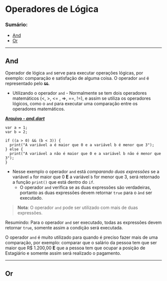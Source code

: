 # Operadores de Lógica

### Sumário:

- [And](#and)
- [Or](#or)

---

## And

Operador de lógica ``and`` serve para executar operações lógicas, por exemplo: comparação e satisfação de alguma coisa. O operador ``and`` é representado pelo **``&&``**.

- Utilizando o operador ``and`` - Normalmente se tem dois operadores matemáticos (<, >, <= , =>, ==, !=), e assim se utiliza os operadores lógicos, como o ``and`` para executar uma comparação entre os operadores matemáticos.

[**Arquivo - _and.dart_**](./and.dart)

```
var a = 1;
var b = 2;

if ((a > 0) && (b < 3)) {
  print("A variável a é maior que 0 e a variável b é menor que 3");
} else {
  print("A variável a não é maior que 0 e a variável b não é menor que 3");
}
```

- Nesse exemplo o operador ``and`` está _comparando duas expressões_ se a variável ``a`` for maior que 0 **E** a variável ``b`` for menor que 3, será retornado a função ``print()`` que está dentro do ``if``.
    - O operador ``and`` verifica se as duas expressões são verdadeiras, portanto as duas expressões devem retornar ``true`` para o ``ànd`` ser executado.

> **Nota**: O operador ``and`` pode ser utilizado com mais de duas expressões.

Resumindo: Para o operador ``and`` ser executado, todas as expressões devem retornar ``true``, somente assim a condição será executada.

O operador ``and`` é muito utilizado para quando é preciso fazer mais de uma comparação, por exemplo: comparar que o salário da pessoa tem que ser maior que R$ 1.200,00 **E** que a pessoa tem que ocupar a posição de Estagiário e somente assim será realizado o pagamento.

---

## Or


